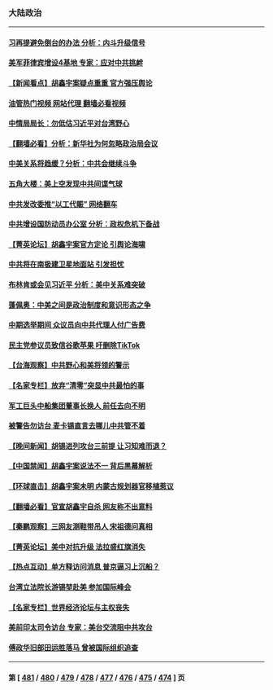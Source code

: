 ### 大陆政治
---
#### [习再提避免倒台的办法 分析：内斗升级信号](../../pages/ncid277/n13921452.md?02031645) 
#### [美军菲律宾增设4基地 专家：应对中共挑衅](../../pages/ncid277/n13921065.md?02031645) 
#### [【新闻看点】胡鑫宇案疑点重重 官方强压舆论](../../pages/ncid277/n13921278.md?02031645) 
#### [油管热门视频 网站代理 翻墙必看视频](http://138.2.39.72:81/youtube.html?epic-marker?02031645)
#### [中情局局长：勿低估习近平对台湾野心](../../pages/ncid277/n13921368.md?02031645) 
#### [【翻墙必看】分析：新华社为何忽略政治局会议](../../pages/ncid277/n13921364.md?02031645) 
#### [中美关系将趋缓？分析：中共会继续斗争](../../pages/ncid277/n13921288.md?02031645) 
#### [五角大楼：美上空发现中共间谍气球](../../pages/ncid277/n13921215.md?02031645) 
#### [中共发改委推“以工代赈” 网络翻车](../../pages/ncid277/n13921125.md?02031645) 
#### [中共增设国防动员办公室 分析：政权危机下备战](../../pages/ncid277/n13921206.md?02031645) 
#### [【菁英论坛】胡鑫宇案官方定论 引舆论海啸](../../pages/ncid277/n13921162.md?02031645) 
#### [中共将在南极建卫星地面站 引发担忧](../../pages/ncid277/n13921071.md?02031645) 
#### [布林肯或会见习近平 分析：美中关系难突破](../../pages/ncid277/n13921029.md?02031645) 
#### [蓬佩奥：中美之间是政治制度和意识形态之争](../../pages/ncid277/n13921067.md?02031645) 
#### [中期选举期间 众议员向中共代理人付广告费](../../pages/ncid277/n13921062.md?02031645) 
#### [民主党参议员致信谷歌苹果 吁删除TikTok](../../pages/ncid277/n13920988.md?02031645) 
#### [【台海观察】中共野心和美将领的警示](../../pages/ncid277/n13920850.md?02031645) 
#### [【名家专栏】放弃“清零”突显中共最怕的事](../../pages/ncid277/n13919485.md?02031645) 
#### [军工巨头中船集团董事长换人 前任去向不明](../../pages/ncid277/n13920702.md?02031645) 
#### [被警告勿访台 麦卡锡直言去哪儿中共管不着](../../pages/ncid277/n13920665.md?02031645) 
#### [【晚间新闻】胡锡进列攻台三前提 让习知难而退？](../../pages/ncid277/n13920755.md?02031645) 
#### [【中国禁闻】胡鑫宇案说法不一 背后黑幕解析](../../pages/ncid277/n13920389.md?02031645) 
#### [【环球直击】胡鑫宇案未明 内蒙古规划器官移植惹议](../../pages/ncid277/n13920387.md?02031645) 
#### [【翻墙必看】官宣胡鑫宇自杀 网友称不出意料](../../pages/ncid277/n13920542.md?02031645) 
#### [【秦鹏观察】三网友测鞋带吊人 宋祖德问真相](../../pages/ncid277/n13920434.md?02031645) 
#### [【菁英论坛】美中对抗升级 法拉盛红旗消失](../../pages/ncid277/n13920312.md?02031645) 
#### [【热点互动】单方释访问消息 普京逼习上沉船？](../../pages/ncid277/n13920409.md?02031645) 
#### [台湾立法院长游锡堃赴美 参加国际峰会](../../pages/ncid277/n13920393.md?02031645) 
#### [【名家专栏】世界经济论坛与主权丧失](../../pages/ncid277/n13919477.md?02031645) 
#### [美前印太司令访台 专家：美台交流阻中共攻台](../../pages/ncid277/n13920067.md?02031645) 
#### [傅政华旧部田运胜落马 曾被国际组织追查](../../pages/ncid277/n13920347.md?02031645) 

---
#### 第 [ [481](./481.md?02031645) / [480](./480.md?02031645) / [479](./479.md?02031645) / [478](./478.md?02031645) / [477](./477.md?02031645) / [476](./476.md?02031645) / [475](./475.md?02031645) / [474](./474.md?02031645) ] 页
